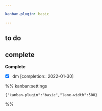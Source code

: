 ```yaml
---

kanban-plugin: basic

---
```


## to do



## complete

**Complete**
- [x] dm [completion:: 2022-01-30]




%% kanban:settings
```
{"kanban-plugin":"basic","lane-width":500}
```
%%